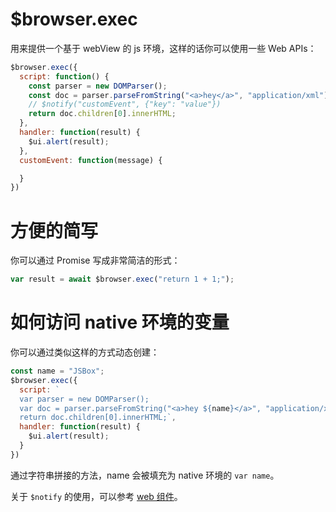 # $browser.exec

用来提供一个基于 webView 的 js 环境，这样的话你可以使用一些 Web APIs：

```js
$browser.exec({
  script: function() {
    const parser = new DOMParser();
    const doc = parser.parseFromString("<a>hey</a>", "application/xml");
    // $notify("customEvent", {"key": "value"})
    return doc.children[0].innerHTML;
  },
  handler: function(result) {
    $ui.alert(result);
  },
  customEvent: function(message) {

  }
})
```

# 方便的简写

你可以通过 Promise 写成非常简洁的形式：

```js
var result = await $browser.exec("return 1 + 1;");
```

# 如何访问 native 环境的变量

你可以通过类似这样的方式动态创建：

```js
const name = "JSBox";
$browser.exec({
  script: `
  var parser = new DOMParser();
  var doc = parser.parseFromString("<a>hey ${name}</a>", "application/xml");
  return doc.children[0].innerHTML;`,
  handler: function(result) {
    $ui.alert(result);
  }
})
```

通过字符串拼接的方法，name 会被填充为 native 环境的 `var name`。

关于 `$notify` 的使用，可以参考 [web 组件](component/web.md?id=notifyevent-message)。